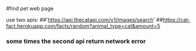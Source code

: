 #find pet web page

use two apis:
##'https://api.thecatapi.com/v1/images/search'
##https://cat-fact.herokuapp.com/facts/random?animal_type=cat&amount=5

### some times the second api return network error